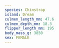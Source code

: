 ```yaml
---
species: Chinstrap
island: Dream
culmen_length_mm: 47.6
culmen_depth_mm: 18.3
flipper_length_mm: 195
body_mass_g: 3850
sex: FEMALE
---
```

